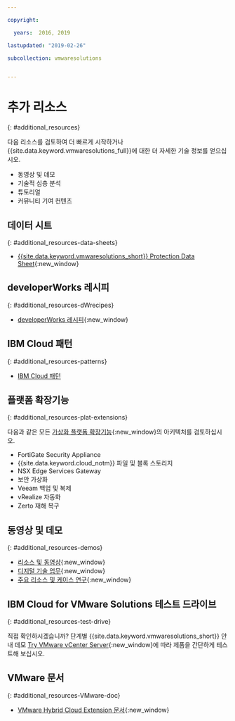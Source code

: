 ```yaml
---

copyright:

  years:  2016, 2019

lastupdated: "2019-02-26"

subcollection: vmwaresolutions


---
```


# 추가 리소스
{: #additional_resources}

다음 리소스를 검토하여 더 빠르게 시작하거나 {{site.data.keyword.vmwaresolutions_full}}에 대한 더 자세한 기술 정보를 얻으십시오.
* 동영상 및 데모
* 기술적 심층 분석
* 튜토리얼
* 커뮤니티 기여 컨텐츠

## 데이터 시트
{: #additional_resources-data-sheets}

* [{{site.data.keyword.vmwaresolutions_short}} Protection Data Sheet](https://www.ibm.com/software/reports/compatibility/clarity-reports/report/html/softwareReqsForProduct?deliverableId=236C87407E7411E6BA51E79BE9476040){:new_window}

## developerWorks 레시피
{: #additional_resources-dWrecipes}

* [developerWorks 레시피](https://developer.ibm.com/recipes/tutorials/?s=VMware+Solutions){:new_window}

## IBM Cloud 패턴
{: #additional_resources-patterns}

* [IBM Cloud 패턴](https://ibmcloudpatterns.mybluemix.net/#862581F800007C53/862581F800007DD5/862581D000837B23)

## 플랫폼 확장기능
{: #additional_resources-plat-extensions}

다음과 같은 모든 [가상화 플랫폼 확장기능](https://www.ibm.com/cloud/garage/architectures/virtualizationArchitecture/allvirtualizationextensions){:new_window}의 아키텍처를 검토하십시오.
* FortiGate Security Appliance
* {{site.data.keyword.cloud_notm}} 파일 및 블록 스토리지
* NSX Edge Services Gateway
* 보안 가상화
* Veeam 백업 및 복제
* vRealize 자동화
* Zerto 재해 복구

## 동영상 및 데모
{: #additional_resources-demos}

* [리소스 및 동영상](https://www.ibm.com/cloud/garage/architectures/virtualizationArchitecture/resources){:new_window}
* [디지털 기술 업무](https://ibm-dte.mybluemix.net/ibm-vmware){:new_window}
* [주요 리소스 및 케이스 연구](https://www.ibm.com/cloud/vmware/resources){:new_window}

## IBM Cloud for VMware Solutions 테스트 드라이브
{: #additional_resources-test-drive}

직접 확인하시겠습니까? 단계별 {{site.data.keyword.vmwaresolutions_short}} 안내 데모 [Try VMware vCenter Server](https://cloudcontent.mybluemix.net/cloud/garage/demo/try-vmware-solutions){:new_window}에 따라 제품을 간단하게 테스트해 보십시오.

## VMware 문서
{: #additional_resources-VMware-doc}

* [VMware Hybrid Cloud Extension 문서](https://cloud.vmware.com/vmware-hcx/resources){:new_window}
